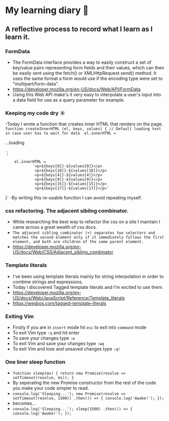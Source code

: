 # My learning diary 📖

## A reflective process to record what I learn as I learn it.

### FormData

- The FormData interface provides a way to easily construct a set of key/value pairs representing form fields and their values, which can then be easily sent using the fetch() or XMLHttpRequest.send() method. It uses the same format a form would use if the encoding type were set to "multipart/form-data".
- https://developer.mozilla.org/en-US/docs/Web/API/FormData
- Using this Web API make's it very easy to interpolate a user's input into a data field for use as a query parameter for example.  

### Keeping my code dry ☀️

-Today I wrote a function that creates inner HTML that renders on the page. 
`function createInnerHTML (el, keys, values) {
        // Default loading text in case user has to wait for data 
        el.innerHTML = `<p>...loading</p>`;

        el.innerHTML = 
                `<p>${keys[0]}-${values[0]}</p>
                 <p>${keys[10]}-${values[10]}</p>
                 <p>${keys[4]}-${values[4]}</p>
                 <p>${keys[9]}-${values[9]}</p>
                 <p>${keys[15]}-${values[15]}</p>
                 <p>${keys[17]}-${values[17]}</p>`
}` 
-By writing this re-usable function I can avoid repeating myself.

### css refactoring. The adjacent sibilng combinator.

- While researching the best way to refactor the css on a site I maintain I came across a great wealth of css docs.   
- `The adjacent sibling combinator (+) separates two selectors and matches the second element only if it immediately follows the first element, and both are children of the same parent element.` 
- https://developer.mozilla.org/en-US/docs/Web/CSS/Adjacent_sibling_combinator

### Template literals 
- I've been using template literals mainly for string interpolation in order to combine strings and expressions.
- Today i discovered Tagged template literals and I'm excited to use them.
- https://developer.mozilla.org/en-US/docs/Web/JavaScript/Reference/Template_literals
- https://wesbos.com/tagged-template-literals

### Exiting Vim 
- Firstly if you are in `insert` mode hit `esc` to exit into `command` mode
- To exit Vim type `:q` and hit enter
- To save your changes type `:w`
- To exit Vim and save your changes type `:wq`
- To exit Vim and lose and unsaved changes type `:q!`

### One liner sleep function 
- `function sleep(ms) {
  return new Promise(resolve => setTimeout(resolve, ms));
}`
- By seperating the new Promise constructor from the rest of the code you make your code simpler to read.
- `console.log('Sleeping...');
new Promise(resolve => setTimeout(resolve, 1500))
  .then(() => {
    console.log('Awake!');
  });`
 - becomes...
 - `console.log('Sleeping...');
sleep(1500)
  .then(() => {
    console.log('Awake!');
  });`

